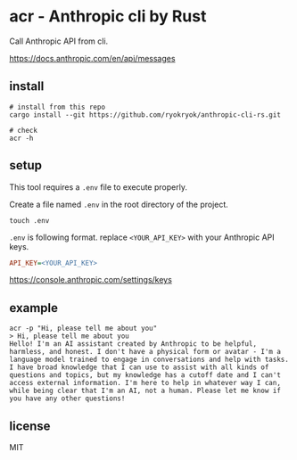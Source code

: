 # acr - Anthropic cli by Rust

Call Anthropic API from cli.

<https://docs.anthropic.com/en/api/messages>

## install

```shell
# install from this repo
cargo install --git https://github.com/ryokryok/anthropic-cli-rs.git

# check
acr -h
```

## setup

This tool requires a `.env` file to execute properly.

Create a file named `.env` in the root directory of the project.

```shell
touch .env
```

`.env` is following format. replace `<YOUR_API_KEY>` with your Anthropic API keys.

```ini
API_KEY=<YOUR_API_KEY>
```

<https://console.anthropic.com/settings/keys>

## example

```shell
acr -p "Hi, please tell me about you"
> Hi, please tell me about you
Hello! I'm an AI assistant created by Anthropic to be helpful, harmless, and honest. I don't have a physical form or avatar - I'm a language model trained to engage in conversations and help with tasks. I have broad knowledge that I can use to assist with all kinds of questions and topics, but my knowledge has a cutoff date and I can't access external information. I'm here to help in whatever way I can, while being clear that I'm an AI, not a human. Please let me know if you have any other questions!
```

## license

MIT
